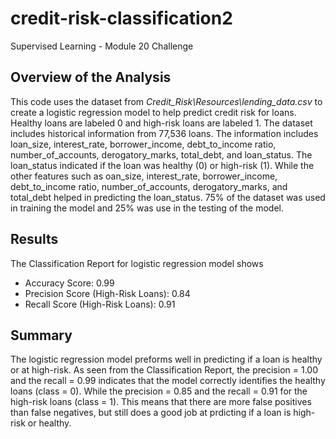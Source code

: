 # credit-risk-classification2
Supervised Learning - Module 20 Challenge


## Overview of the Analysis

This code uses the dataset from _Credit_Risk\Resources\lending_data.csv_ to create a logistic regression model to help predict credit risk for loans.  Healthy loans are labeled 0 and high-risk loans are labeled 1.
The dataset includes historical information from 77,536 loans.  The information includes loan_size, interest_rate, borrower_income, debt_to_income ratio, number_of_accounts, derogatory_marks, total_debt, and loan_status.  The loan_status indicated if the loan was healthy (0) or high-risk (1).  While the other features such as oan_size, interest_rate, borrower_income, debt_to_income ratio, number_of_accounts, derogatory_marks, and total_debt helped in predicting the loan_status.  75% of the dataset was used in training the model and 25% was use in the testing of the model.

## Results

The Classification Report for logistic regression model shows
* Accuracy Score: 0.99
* Precision Score (High-Risk Loans): 0.84
* Recall Score (High-Risk Loans): 0.91
   

## Summary

The logistic regression model preforms well in predicting if a loan is healthy or at high-risk.  As seen from the Classification Report, the precision = 1.00 and the recall = 0.99 indicates that the model correctly identifies the healthy loans (class = 0).  While the precision = 0.85 and the recall = 0.91 for the high-risk loans (class = 1).  This means that there are more false positives than false negatives, but still does a good job at prdicting if a loan is high-risk or healthy.
